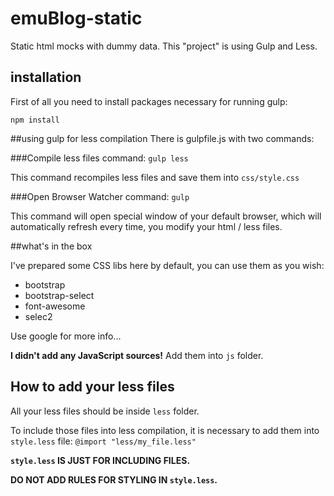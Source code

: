 # emuBlog-static

Static html mocks with dummy data.
This "project" is using Gulp and Less.


## installation
First of all you need to install packages necessary for running gulp:
 
`npm install`


##using gulp for less compilation
There is gulpfile.js with two commands: 

###Compile less files
command: `gulp less`

This command recompiles less files and save them into `css/style.css`


###Open Browser Watcher
command: `gulp`

This command will open special window of your default browser, which will automatically refresh every time, you modify your html / less files. 

##what's in the box

I've prepared some CSS libs here by default, you can use them as you wish:

- bootstrap
- bootstrap-select
- font-awesome
- selec2

Use google for more info...

**I didn't add any JavaScript sources!**
Add them into `js` folder.

## How to add your less files

All your less files should be inside `less` folder.
 
To include those files into less compilation, it is necessary to add them into `style.less` file:
`@import "less/my_file.less"`

**`style.less` IS JUST FOR INCLUDING FILES.**

**DO NOT ADD RULES FOR STYLING IN `style.less`.**